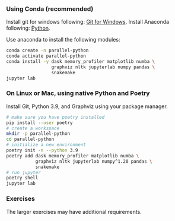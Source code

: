 ### Using Conda (recommended)
Install git for windows following: [Git for Windows](https://carpentries.github.io/workshop-template/#shell).
Install Anaconda following: [Python](https://carpentries.github.io/workshop-template/#shell).

Use anaconda to install the following modules:

```bash
conda create -n parallel-python
conda activate parallel-python
conda install -y dask memory_profiler matplotlib numba \
                 graphviz nltk jupyterlab numpy pandas \
                 snakemake
jupyter lab
```

### On Linux or Mac, using native Python and Poetry
Install Git, Python 3.9, and Graphviz using your package manager.

```bash
# make sure you have poetry installed
pip install --user poetry
# create a workspace
mkdir -p parallel-python
cd parallel-python
# initialize a new environment
poetry init -n --python 3.9
poetry add dask memory_profiler matplotlib numba \
           graphviz nltk jupyterlab numpy^1.20 pandas \
           snakemake
# run jupyter
poetry shell
jupyter lab
```

### Exercises
The larger exercises may have additional requirements.

